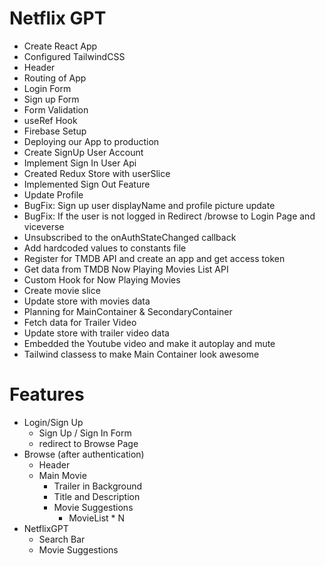 # Netflix GPT

- Create React App
- Configured TailwindCSS
- Header
- Routing of App
- Login Form
- Sign up Form
- Form Validation
- useRef Hook
- Firebase Setup
- Deploying our App to production
- Create SignUp User Account
- Implement Sign In User Api
- Created Redux Store with userSlice
- Implemented Sign Out Feature
- Update Profile
- BugFix: Sign up user displayName and profile picture update
- BugFix: If the user is not logged in Redirect /browse to Login Page and viceverse
- Unsubscribed to the onAuthStateChanged callback
- Add hardcoded values to constants file
- Register for TMDB API and create an app and get access token
- Get data from TMDB Now Playing Movies List API
- Custom Hook for Now Playing Movies
- Create movie slice
- Update store with movies data
- Planning for MainContainer & SecondaryContainer
- Fetch data for Trailer Video
- Update store with trailer video data
- Embedded the Youtube video and make it autoplay and mute
- Tailwind classess to make Main Container look awesome

# Features

- Login/Sign Up
  - Sign Up / Sign In Form
  - redirect to Browse Page
- Browse (after authentication)
  - Header
  - Main Movie
    - Trailer in Background
    - Title and Description
    - Movie Suggestions
      - MovieList \* N
- NetflixGPT
  - Search Bar
  - Movie Suggestions
